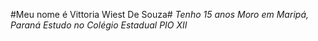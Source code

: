 #Meu nome é Vittoria Wiest De Souza#
*Tenho 15 anos*
*Moro em Maripá, Paraná*
*Estudo no Colégio Estadual PIO XII*
